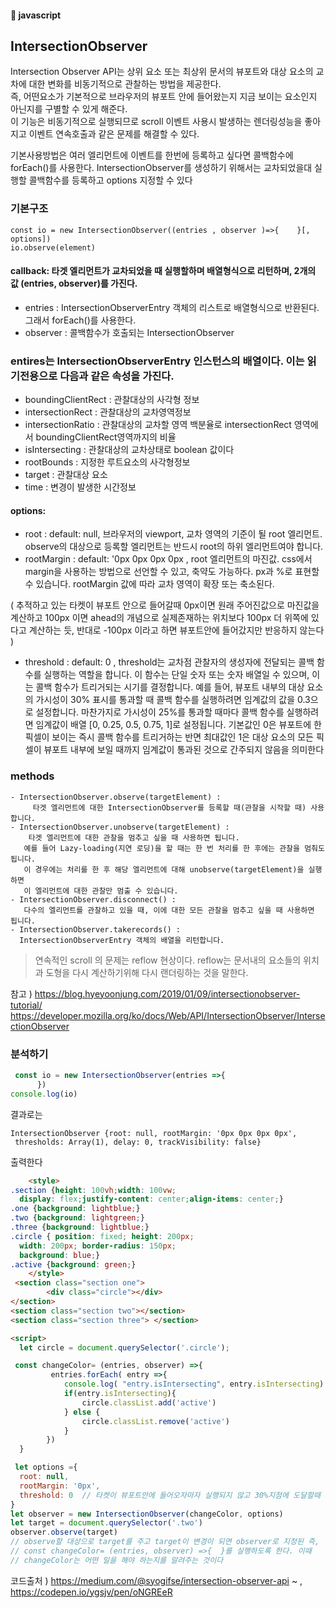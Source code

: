 #### :peach: javascript

## IntersectionObserver    
Intersection Observer API는 상위 요소 또는 최상위 문서의 뷰포트와 대상 요소의 교차에 대한 변화를 비동기적으로 관찰하는 방법을 제공한다.  
즉, 어떤요소가 기본적으로 브라우저의 뷰포트 안에 들어왔는지 지금 보이는 요소인지 아닌지를 구별할 수 있게 해준다.  
이 기능은 비동기적으로 실행되므로 scroll 이벤트 사용시 발생하는 렌더링성능을 좋아지고 이벤트 연속호출과 같은 문제를 해결할 수 있다.   

기본사용방법은 여러 엘리먼트에 이벤트를 한번에 등록하고 싶다면 콜백함수에 forEach()를 사용한다. IntersectionObserver를 생성하기 위해서는 교차되었을대 실행할 콜백함수를 등록하고 options 지정할 수 있다

### 기본구조 
```
const io = new IntersectionObserver((entries , observer )=>{    }[, options])
io.observe(element)
```

#### callback: 타겟 엘리먼트가 교차되었을 때 실행할하며  배열형식으로 리턴하며, 2개의 값 (entries, observer)를 가진다.
  - entries :  IntersectionObserverEntry 객체의 리스트로 배열형식으로 반환된다. 그래서 forEach()를 사용한다.
  - observer : 콜백함수가 호출되는 IntersectionObserver

### entires는 IntersectionObserverEntry 인스턴스의 배열이다. 이는 읽기전용으로 다음과 같은 속성을 가진다.
  - boundingClientRect : 관찰대상의 사각형 정보
  - intersectionRect : 관찰대상의 교차영역정보
  - intersectionRatio : 관찰대상의 교차할 영역 백분율로 intersectionRect 영역에서 boundingClientRect영역까지의 비율
  - isIntersecting : 관찰대상의 교차상태로 boolean 값이다
  - rootBounds : 지정한 루트요소의 사각형정보
  - target : 관찰대상 요소
  - time : 변경이 발생한 시간정보
    
#### options: 
 - root : default: null, 브라우저의 viewport, 교차 영역의 기준이 될 root 엘리먼트. observe의 대상으로 등록할 엘리먼트는 반드시 root의 하위 엘리먼트여야 합니다.
 - rootMargin : default: '0px 0px 0px 0px , root 엘리먼트의 마진값. css에서 margin을 사용하는 방법으로 선언할 수 있고, 축약도 가능하다. px과 %로 표현할 수 있습니다. rootMargin 값에 따라 교차 영역이 확장 또는 축소된다.

  ( 추적하고 있는 타켓이 뷰포트 안으로 들어갈때 0px이면 원래 주어진값으로 마진값을 계산하고 100px 이면 ahead의 개념으로 실제존재하는 위치보다 100px 더 위쪽에 있다고 계산하는 듯, 반대로 -100px 이라고 하면 뷰포트안에 들어갔지만 반응하지 않는다 )


 - threshold : default: 0 , 
    threshold는 교차점 관찰자의 생성자에 전달되는 콜백 함수를 실행하는 역할을 합니다. 이 함수는 단일 숫자 또는 숫자 배열일 수 있으며, 이는 콜백 함수가 트리거되는 시기를 결정합니다. 예를 들어, 뷰포트 내부의 대상 요소의 가시성이 30% 표시를 통과할 때 콜백 함수를 실행하려면 임계값의 값을 0.3으로 설정합니다. 마찬가지로 가시성이 25%를 통과할 때마다 콜백 함수를 실행하려면 임계값이 배열 [0, 0.25, 0.5, 0.75, 1]로 설정됩니다. 기본값인 0은 뷰포트에 한 픽셀이 보이는 즉시 콜백 함수를 트리거하는 반면 최대값인 1은 대상 요소의 모든 픽셀이 뷰포트 내부에 보일 때까지 임계값이 통과된 것으로 간주되지 않음을 의미한다


   
### methods
    - IntersectionObserver.observe(targetElement) : 
         타겟 엘리먼트에 대한 IntersectionObserver를 등록할 때(관찰을 시작할 때) 사용합니다.
    - IntersectionObserver.unobserve(targetElement) :  
        타겟 엘리먼트에 대한 관찰을 멈추고 싶을 때 사용하면 됩니다. 
       예를 들어 Lazy-loading(지연 로딩)을 할 때는 한 번 처리를 한 후에는 관찰을 멈춰도 됩니다. 
       이 경우에는 처리를 한 후 해당 엘리먼트에 대해 unobserve(targetElement)을 실행하면 
       이 엘리먼트에 대한 관찰만 멈출 수 있습니다.
    - IntersectionObserver.disconnect() : 
       다수의 엘리먼트를 관찰하고 있을 때, 이에 대한 모든 관찰을 멈추고 싶을 때 사용하면 됩니다.
    - IntersectionObserver.takerecords() : 
      IntersectionObserverEntry 객체의 배열을 리턴합니다.

> 연속적인 scroll 의 문제는 reflow 현상이다.  reflow는 문서내의 요소들의 위치과 도형을 다시 계산하기위해 다시 랜더링하는 것을 말한다. 


참고 ) https://blog.hyeyoonjung.com/2019/01/09/intersectionobserver-tutorial/
https://developer.mozilla.org/ko/docs/Web/API/IntersectionObserver/IntersectionObserver

### 분석하기
```js
 const io = new IntersectionObserver(entries =>{ 
      })
console.log(io)
```
결과로는 
```
IntersectionObserver {root: null, rootMargin: '0px 0px 0px 0px',
 thresholds: Array(1), delay: 0, trackVisibility: false}
```
출력한다    

```html
    <style>
.section {height: 100vh;width: 100vw;
  display: flex;justify-content: center;align-items: center;}
.one {background: lightblue;}
.two {background: lightgreen;}
.three {background: lightblue;}
.circle { position: fixed; height: 200px;
  width: 200px; border-radius: 150px;
  background: blue;}
.active {background: green;}
    </style>
 <section class="section one"> 
        <div class="circle"></div>
</section>
<section class="section two"></section>
<section class="section three"> </section>

<script>
  let circle = document.querySelector('.circle');

 const changeColor= (entries, observer) =>{
         entries.forEach( entry =>{
            console.log( "entry.isIntersecting", entry.isIntersecting)
            if(entry.isIntersecting){
                circle.classList.add('active')
            } else {
                circle.classList.remove('active')
            }
        })
  }

 let options ={
  root: null,
  rootMargin: '0px',
  threshold: 0  // 타켓이 뷰포트안에 들어오자마자 실행되지 않고 30%지점에 도달할때 변경하고자 한다면 0.3을 입력하면 된다 
}
let observer = new IntersectionObserver(changeColor, options)
let target = document.querySelector('.two')
observer.observe(target)
// observe할 대상으로 target를 주고 target이 변경이 되면 observer로 지정된 즉,
// const changeColor= (entries, observer) =>{  }를 실행하도록 한다. 이때
// changeColor는 어떤 일을 해야 하는지를 알려주는 것이다

```
코드출처 ) https://medium.com/@syogifse/intersection-observer-api ~ ,
https://codepen.io/ygsjv/pen/oNGREeR






